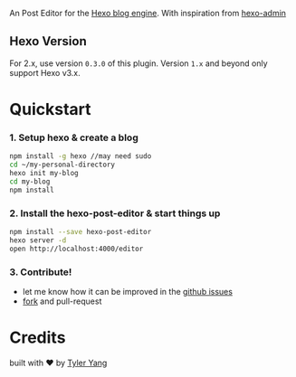 An Post Editor for the [Hexo blog engine](http://hexo.io). With inspiration from [hexo-admin](https://raw.githubusercontent.com/jaredly/hexo-admin) 

## Hexo Version

For 2.x, use version `0.3.0` of this plugin. Version `1.x` and beyond only
support Hexo v3.x.

# Quickstart
### 1. Setup hexo & create a blog
```sh
npm install -g hexo //may need sudo
cd ~/my-personal-directory
hexo init my-blog
cd my-blog
npm install
```
### 2. Install the hexo-post-editor & start things up
```sh
npm install --save hexo-post-editor
hexo server -d
open http://localhost:4000/editor
```

### 3. Contribute!
- let me know how it can be improved in the [github
  issues](https://github.com/tyleryang/hexo-post-editor/issues)
- [fork](https://github.com/tyleryang/hexo-post-editor) and pull-request

# Credits

built with ❤ by [Tyler Yang](http://tyleryang.com)
